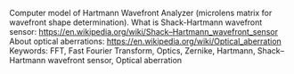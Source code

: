 Computer model of Hartmann Wavefront Analyzer (microlens matrix for wavefront shape determination).
What is Shack-Hartmann wavefront sensor: https://en.wikipedia.org/wiki/Shack–Hartmann_wavefront_sensor
About optical aberrations: https://en.wikipedia.org/wiki/Optical_aberration
Keywords: FFT, Fast Fourier Transform, Optics, Zernike, Hartmann, Shack–Hartmann wavefront sensor, Optical aberration
